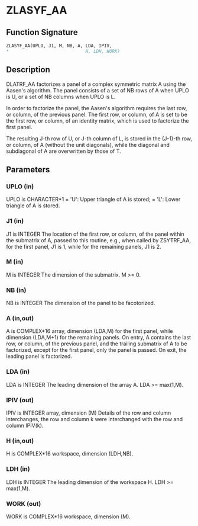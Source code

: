 # ZLASYF_AA

## Function Signature

```fortran
ZLASYF_AA(UPLO, J1, M, NB, A, LDA, IPIV,
*                             H, LDH, WORK)
```

## Description


 DLATRF_AA factorizes a panel of a complex symmetric matrix A using
 the Aasen's algorithm. The panel consists of a set of NB rows of A
 when UPLO is U, or a set of NB columns when UPLO is L.

 In order to factorize the panel, the Aasen's algorithm requires the
 last row, or column, of the previous panel. The first row, or column,
 of A is set to be the first row, or column, of an identity matrix,
 which is used to factorize the first panel.

 The resulting J-th row of U, or J-th column of L, is stored in the
 (J-1)-th row, or column, of A (without the unit diagonals), while
 the diagonal and subdiagonal of A are overwritten by those of T.


## Parameters

### UPLO (in)

UPLO is CHARACTER*1 = 'U': Upper triangle of A is stored; = 'L': Lower triangle of A is stored.

### J1 (in)

J1 is INTEGER The location of the first row, or column, of the panel within the submatrix of A, passed to this routine, e.g., when called by ZSYTRF_AA, for the first panel, J1 is 1, while for the remaining panels, J1 is 2.

### M (in)

M is INTEGER The dimension of the submatrix. M >= 0.

### NB (in)

NB is INTEGER The dimension of the panel to be facotorized.

### A (in,out)

A is COMPLEX*16 array, dimension (LDA,M) for the first panel, while dimension (LDA,M+1) for the remaining panels. On entry, A contains the last row, or column, of the previous panel, and the trailing submatrix of A to be factorized, except for the first panel, only the panel is passed. On exit, the leading panel is factorized.

### LDA (in)

LDA is INTEGER The leading dimension of the array A. LDA >= max(1,M).

### IPIV (out)

IPIV is INTEGER array, dimension (M) Details of the row and column interchanges, the row and column k were interchanged with the row and column IPIV(k).

### H (in,out)

H is COMPLEX*16 workspace, dimension (LDH,NB).

### LDH (in)

LDH is INTEGER The leading dimension of the workspace H. LDH >= max(1,M).

### WORK (out)

WORK is COMPLEX*16 workspace, dimension (M).

